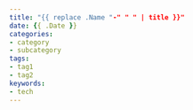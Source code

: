 ```yaml
---
title: "{{ replace .Name "-" " " | title }}"
date: {{ .Date }}
categories:
- category
- subcategory
tags:
- tag1
- tag2
keywords:
- tech
---
```


<!--more-->